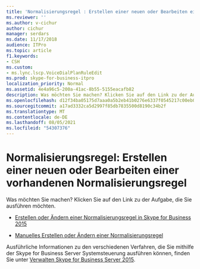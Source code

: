 ```yaml
---
title: 'Normalisierungsregel : Erstellen einer neuen oder Bearbeiten einer vorhandenen Normalisierungsregel'
ms.reviewer: ''
ms.author: v-cichur
author: cichur
manager: serdars
ms.date: 11/17/2018
audience: ITPro
ms.topic: article
f1.keywords:
- CSH
ms.custom:
- ms.lync.lscp.VoiceDialPlanRuleEdit
ms.prod: skype-for-business-itpro
localization_priority: Normal
ms.assetid: 4e4a96c5-200a-41ac-8b55-5155eacafb82
description: Was möchten Sie machen? Klicken Sie auf den Link zu der Aufgabe, die Sie ausführen möchten.
ms.openlocfilehash: d12f34ba05175d7aaa0a5b2eb41b0276e6337f0545217c00eb083b41353178f9
ms.sourcegitcommit: a17ad3332ca5d2997f85db7835500d8190c34b2f
ms.translationtype: MT
ms.contentlocale: de-DE
ms.lasthandoff: 08/05/2021
ms.locfileid: "54307376"
---
```

# <a name="normalization-rule-create-new-or-edit-existing"></a>Normalisierungsregel: Erstellen einer neuen oder Bearbeiten einer vorhandenen Normalisierungsregel

Was möchten Sie machen? Klicken Sie auf den Link zu der Aufgabe, die Sie ausführen möchten.

- [Erstellen oder Ändern einer Normalisierungsregel in Skype for Business 2015](../../deploy/deploy-enterprise-voice/normalization-rules.md)

- [Manuelles Erstellen oder Ändern einer Normalisierungsregel](/previous-versions/office/lync-server-2013/lync-server-2013-create-or-modify-a-normalization-rule-manually)

Ausführliche Informationen zu den verschiedenen Verfahren, die Sie mithilfe der Skype for Business Server Systemsteuerung ausführen können, finden Sie unter [Verwalten Skype for Business Server 2015](../../manage/manage.md).